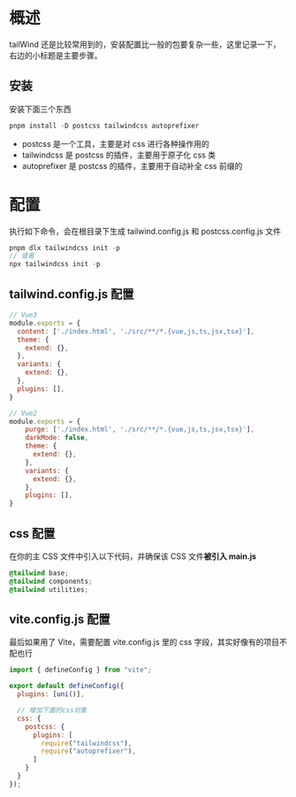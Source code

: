 # 概述

tailWind 还是比较常用到的，安装配置比一般的包要复杂一些，这里记录一下，右边的小标题是主要步骤。

## 安装

安装下面三个东西

```js
pnpm install -D postcss tailwindcss autoprefixer
```

- postcss 是一个工具，主要是对 css 进行各种操作用的
- tailwindcss 是 postcss 的插件，主要用于原子化 css 类
- autoprefixer 是 postcss 的插件，主要用于自动补全 css 前缀的

# 配置

执行如下命令，会在根目录下生成 tailwind.config.js 和 postcss.config.js 文件

```js
pnpm dlx tailwindcss init -p
// 或者
npx tailwindcss init -p
```

## tailwind.config.js 配置

```js
// Vue3
module.exports = {
  content: ['./index.html', './src/**/*.{vue,js,ts,jsx,tsx}'],
  theme: {
    extend: {},
  },
  variants: {
    extend: {},
  },
  plugins: [],
}

// Vue2
module.exports = {
    purge: ['./index.html', './src/**/*.{vue,js,ts,jsx,tsx}'],
    darkMode: false,
    theme: {
      extend: {},
    },
    variants: {
      extend: {},
    },
    plugins: [],
}
```

## css 配置

在你的主 CSS 文件中引入以下代码，并确保该 CSS 文件**被引入 main.js**

```css
@tailwind base;
@tailwind components;
@tailwind utilities;
```

## vite.config.js 配置

最后如果用了 Vite，需要配置 vite.config.js 里的 css 字段，其实好像有的项目不配也行

```js
import { defineConfig } from "vite";

export default defineConfig({
  plugins: [uni()],

  // 增加下面的css对象
  css: {
    postcss: {
      plugins: [
        require("tailwindcss"),
        require("autoprefixer"),
      ]
    }
  }
});
```
